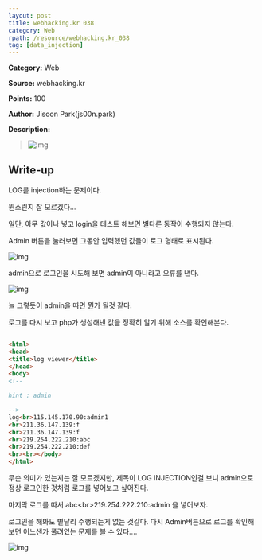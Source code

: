 ```yaml
---
layout: post
title: webhacking.kr 038
category: Web
rpath: /resource/webhacking.kr_038
tag: [data_injection] 
---
```


**Category:** Web

**Source:** webhacking.kr

**Points:** 100

**Author:** Jisoon Park(js00n.park)

**Description:** 

>![img]({{page.rpath|prepend:site.baseurl}}/prob.png)

## Write-up

LOG를 injection하는 문제이다.

뭔소린지 잘 모르겠다...

일단, 아무 값이나 넣고 login을 테스트 해보면 별다른 동작이 수행되지 않는다.

Admin 버튼을 눌러보면 그동안 입력했던 값들이 로그 형태로 표시된다.

![img]({{page.rpath|prepend:site.baseurl}}/log.png)

admin으로 로그인을 시도해 보면 admin이 아니라고 오류를 낸다.

![img]({{page.rpath|prepend:site.baseurl}}/error.png)

늘 그렇듯이 admin을 따면 뭔가 될것 같다.

로그를 다시 보고 php가 생성해낸 값을 정확히 알기 위해 소스를 확인해본다.

```html

<html>
<head>
<title>log viewer</title>
</head>
<body>
<!--

hint : admin

-->
log<br>115.145.170.90:admin1
<br>211.36.147.139:f
<br>211.36.147.139:f
<br>219.254.222.210:abc
<br>219.254.222.210:def
<br><br></body>
</html>

```

무슨 의미가 있는지는 잘 모르겠지만, 제목이 LOG INJECTION인걸 보니 admin으로 정상 로그인한 것처럼 로그를 넣어보고 싶어진다.


마지막 로그를 따서 abc&lt;br&gt;219.254.222.210:admin 을 넣어보자.

로그인을 해봐도 별달리 수행되는게 없는 것같다. 다시 Admin버튼으로 로그를 확인해보면 어느샌가 풀려있는 문제를 볼 수 있다....

![img]({{page.rpath|prepend:site.baseurl}}/flag.png)
